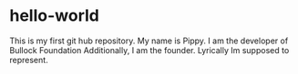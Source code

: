 # hello-world
This is my first git hub repository.
My name is Pippy.  I am the developer of Bullock Foundation
Additionally, I am the founder.  Lyrically Im supposed to represent.  
